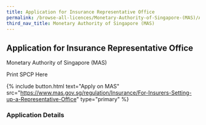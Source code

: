 ```yaml
---
title: Application for Insurance Representative Office
permalink: /browse-all-licences/Monetary-Authority-of-Singapore-(MAS)/Application-for-Insurance-Representative-Office
third_nav_title: Monetary Authority of Singapore (MAS)
---
```


## Application for Insurance Representative Office

Monetary Authority of Singapore (MAS)

Print SPCP Here


{% include button.html text="Apply on MAS" src="https://www.mas.gov.sg/regulation/Insurance/For-Insurers-Setting-up-a-Representative-Office" type="primary" %}

### Application Details

